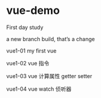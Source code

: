 # vue-demo
First day study

a new branch build,
that’s a change

vue1-01  my first vue

vue1-02  vue 指令

vue1-03  vue 计算属性 getter setter 

vue1-04  vue watch 侦听器

